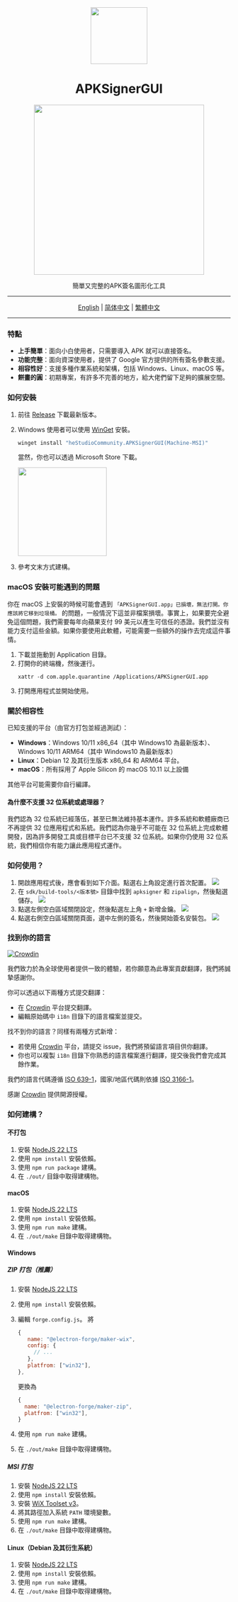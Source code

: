 <div align="center">
   <img src="./../../icons/icon.png" width="128px" />
   <h1 style="text-align: center">APKSignerGUI</h1>
   <img src="./../../images/apphome.png" width="384px"/>
   <p style="text-align: center">簡單又完整的APK簽名圖形化工具</p>
</div>

---

<div align="center">
   <a href="../../README.md">English</a> | 
   <a href="./README_CN.md">简体中文</a> | 
   <a href="./README_HK.md">繁體中文</a>
</div>

---

### 特點

- **上手簡單**：面向小白使用者，只需要導入 APK 就可以直接簽名。
- **功能完整**：面向資深使用者，提供了 Google 官方提供的所有簽名參數支援。
- **相容性好**：支援多種作業系統和架構，包括 Windows、Linux、macOS 等。
- **餅畫的圓**：初期專案，有許多不完善的地方，給大佬們留下足夠的擴展空間。

### 如何安裝

1. 前往 [Release](https://github.com/hestudio-community/apksigner-gui/releases/latest) 下載最新版本。
2. Windows 使用者可以使用 [WinGet](https://learn.microsoft.com/zh-tw/windows/package-manager/winget/) 安裝。

   ```powershell
   winget install "heStudioCommunity.APKSignerGUI(Machine-MSI)"
   ```

   當然，你也可以透過 Microsoft Store 下載。

   <a href="https://apps.microsoft.com/detail/9n3q8bk8dp86?mode=direct">
   <img src="https://get.microsoft.com/images/zh-tw%20dark.svg" width="200"/>
   </a>

3. 參考文末方式建構。

### macOS 安裝可能遇到的問題

你在 macOS 上安裝的時候可能會遇到 `「APKSignerGUI.app」已損壞，無法打開。你應該將它移到垃圾桶。` 的問題，一般情況下這並非檔案損壞。事實上，如果要完全避免這個問題，我們需要每年向蘋果支付 99 美元以產生可信任的憑證。我們並沒有能力支付這些金額。如果你要使用此軟體，可能需要一些額外的操作去完成這件事情。

1. 下載並拖動到 Application 目錄。
2. 打開你的終端機，然後運行。
   ```shell
   xattr -d com.apple.quarantine /Applications/APKSignerGUI.app
   ```
3. 打開應用程式並開始使用。

### 關於相容性

已知支援的平台（由官方打包並經過測試）：

- **Windows**：Windows 10/11 x86_64（其中 Windows10 為最新版本）、Windows 10/11 ARM64（其中 Windows10 為最新版本）
- **Linux**：Debian 12 及其衍生版本 x86_64 和 ARM64 平台。
- **macOS**：所有採用了 Apple Silicon 的 macOS 10.11 以上設備

其他平台可能需要你自行編譯。

#### 為什麼不支援 32 位系統或處理器？

我們認為 32 位系統已經落伍，甚至已無法維持基本運作。許多系統和軟體廠商已不再提供 32 位應用程式和系統。我們認為你幾乎不可能在 32 位系統上完成軟體開發，因為許多開發工具或目標平台已不支援 32 位系統。如果你仍使用 32 位系統，我們相信你有能力讓此應用程式運作。

### 如何使用？

1. 開啟應用程式後，應會看到如下介面。點選右上角設定進行首次配置。
   ![](./../../images/1.png)
2. 在 `sdk/build-tools/<版本號>` 目錄中找到 `apksigner` 和 `zipalign`，然後點選儲存。
   ![](./../../images/2.png)
3. 點選左側空白區域關閉設定，然後點選左上角 `+` 新增金鑰。
   ![](./../../images/3.png)
4. 點選右側空白區域關閉頁面，選中左側的簽名，然後開始簽名安裝包。
   ![](./../../images/apphome.png)

### 找到你的語言

[![Crowdin](https://badges.crowdin.net/apksignergui/localized.svg)](https://crowdin.com/project/apksignergui)

我們致力於為全球使用者提供一致的體驗，若你願意為此專案貢獻翻譯，我們將誠摯感謝你。

你可以透過以下兩種方式提交翻譯：

- 在 [Crowdin](https://crowdin.com/project/apksignergui) 平台提交翻譯。
- 編輯原始碼中 `i18n` 目錄下的語言檔案並提交。

找不到你的語言？同樣有兩種方式新增：

- 若使用 [Crowdin](https://crowdin.com/project/apksignergui) 平台，請提交 issue，我們將預留語言項目供你翻譯。
- 你也可以複製 `i18n` 目錄下你熟悉的語言檔案進行翻譯，提交後我們會完成其餘作業。

我們的語言代碼遵循 [ISO 639-1](https://zh.wikipedia.org/wiki/ISO_639-1)，國家/地區代碼則依據 [ISO 3166-1](https://zh.wikipedia.org/wiki/ISO_3166-1)。

感謝 [Crowdin](https://crowdin.com/) 提供開源授權。

### 如何建構？

#### 不打包

1. 安裝 [NodeJS 22 LTS](https://nodejs.org/)
2. 使用 `npm install` 安裝依賴。
3. 使用 `npm run package` 建構。
4. 在 `./out/` 目錄中取得建構物。

#### macOS

1. 安裝 [NodeJS 22 LTS](https://nodejs.org/)
2. 使用 `npm install` 安裝依賴。
3. 使用 `npm run make` 建構。
4. 在 `./out/make` 目錄中取得建構物。

#### Windows

##### ZIP 打包（推薦）

1. 安裝 [NodeJS 22 LTS](https://nodejs.org/)
2. 使用 `npm install` 安裝依賴。
3. 編輯 `forge.config.js`。
   將

   ```javascript
   {
      name: "@electron-forge/maker-wix",
      config: {
        // ...
      },
      platfrom: ["win32"],
   },
   ```

   更換為

   ```javascript
   {
     name: "@electron-forge/maker-zip",
     platfrom: ["win32"],
   }
   ```

4. 使用 `npm run make` 建構。
5. 在 `./out/make` 目錄中取得建構物。

##### MSI 打包

1. 安裝 [NodeJS 22 LTS](https://nodejs.org/)
2. 使用 `npm install` 安裝依賴。
3. 安裝 [WiX Toolset v3](https://github.com/wixtoolset/wix3/releases/download/wix3141rtm/wix314-binaries.zip)。
4. 將其路徑加入系統 `PATH` 環境變數。
5. 使用 `npm run make` 建構。
6. 在 `./out/make` 目錄中取得建構物。

#### Linux（Debian 及其衍生系統）

1. 安裝 [NodeJS 22 LTS](https://nodejs.org/)
2. 使用 `npm install` 安裝依賴。
3. 使用 `npm run make` 建構。
4. 在 `./out/make` 目錄中取得建構物。
